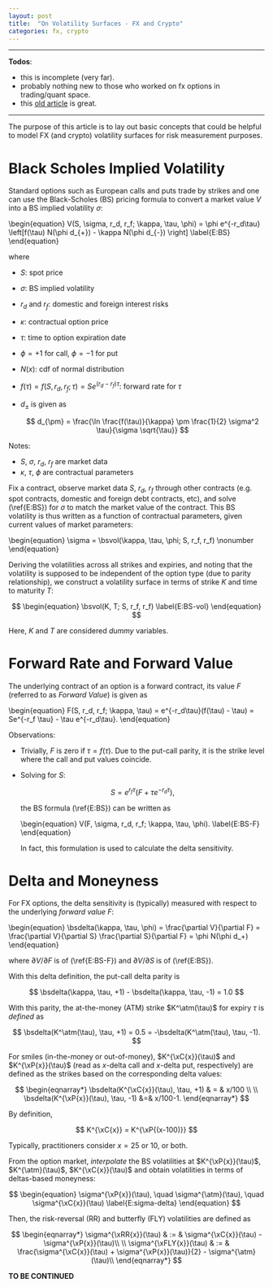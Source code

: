 ```yaml
---
layout: post
title:  "On Volatility Surfaces - FX and Crypto"
categories: fx, crypto
---
```


<div style="display:none">
$
\newcommand\bsvol{\sigma^{\mathrm{BS}}}
\newcommand\bsdelta{\delta^{\mathrm{BS}}}
\newcommand\bsvega{\nu^{\mathrm{BS}}}
\newcommand\bsrho{\rho^{\mathrm{BS}}}
\newcommand\atm{\mathrm{ATM}}
\newcommand\xC[1]{#1\mathrm{C}}
\newcommand\xP[1]{#1\mathrm{P}}
\newcommand\xRR[1]{#1\mathrm{RR}}
\newcommand\xFLY[1]{#1\mathrm{FLY}}
$
</div>

<hr/>

**Todos**:
* this is incomplete (very far).
* probably nothing new to those who worked on fx options in trading/quant space. 
* this [old article](https://core.ac.uk/download/pdf/6671945.pdf) is great.

<hr/>

The purpose of this article is to lay out basic concepts that could be helpful to model FX (and crypto) volatility surfaces for risk measurement purposes. 


# Black Scholes Implied Volatility 
Standard options such as European calls and puts trade by strikes and one can use the Black-Scholes (BS) pricing formula to convert a market value $V$ into a BS implied volatility $\sigma$:

\begin{equation}
V(S, \sigma, r_d, r_f; \kappa, \tau,  \phi) = 
\phi e^{-r_d\tau} \left[f(\tau) N(\phi d_{+}) - \kappa N(\phi d_{-}) \right]
\label{E:BS}
\end{equation}

where 
* $S$: spot price
* $\sigma$: BS implied volatility
* $r_d$ and $r_f$: domestic and foreign interest risks
* $\kappa$: contractual option price
* $\tau$: time to option expiration date
* $\phi = +1$ for call, $\phi=-1$ for put
* $N(x)$: cdf of normal distribution
* $f(\tau) = f(S, r_d, r_f; \tau) = Se^{(r_d-r_f)\tau}$: forward rate for $\tau$
* $d_{\pm}$ is given as

  $$ d_{\pm} = \frac{\ln \frac{f(\tau)}{\kappa} \pm \frac{1}{2} \sigma^2 \tau}{\sigma \sqrt{\tau}} $$

Notes:
* $S$, $\sigma$, $r_d$, $r_f$ are market data
* $\kappa$, $\tau$, $\phi$ are contractual parameters

Fix a contract, observe market data $S$, $r_d$, $r_f$ through other contracts (e.g. spot contracts, domestic and foreign debt contracts, etc), and solve (\ref{E:BS}) for $\sigma$ to match the market value of the contract. This BS volatility is thus written as a function of contractual parameters, given current values of market parameters:

\begin{equation}
\sigma = \bsvol(\kappa, \tau, \phi; S, r_f, r_f)
\nonumber
\end{equation}

Deriving the volatilities across all strikes and expiries, and noting that the volatility is supposed to be independent of the option type (due to parity relationship), we construct a volatility surface in terms of strike $K$ and time to maturity $T$:

$$
\begin{equation}
\bsvol(K, T; S, r_f, r_f)
\label{E:BS-vol}
\end{equation}
$$

Here, $K$ and $T$ are considered *dummy* variables. 


# Forward Rate and Forward Value

The underlying contract of an option is a forward contract, its value $F$ (referred to as *Forward Value*) is given as

\begin{equation}
F(S, r_d, r_f; \kappa, \tau) = e^{-r_d\tau}(f(\tau) - \tau) = 
Se^{-r_f \tau} - \tau e^{-r_d\tau}.
\end{equation}

Observations: 
* Trivially, $F$ is zero if $\tau = f(\tau)$. Due to the put-call parity, it is the strike level where the call and put values coincide. 
* Solving for $S$:

  $$ S = e^{r_f\tau} (F + \tau e^{-r_d \tau}),$$
  
  the BS formula (\ref{E:BS}) can be written as 
  
  \begin{equation}
  V(F, \sigma, r_d, r_f; \kappa, \tau, \phi).
  \label{E:BS-F}  
  \end{equation}
  
  In fact, this formulation is used to calculate the delta sensitivity. 

# Delta and Moneyness

For FX options, the delta sensitivity is (typically) measured with respect to the underlying *forward value* $F$:

\begin{equation}
\bsdelta(\kappa, \tau, \phi) = \frac{\partial V}{\partial F} = \frac{\partial V}{\partial S}
\frac{\partial S}{\partial F} = \phi N(\phi d_+)
\end{equation}

where $\partial V/\partial F$ is of (\ref{E:BS-F}) and $\partial V/\partial S$ is of (\ref{E:BS}). 

With this delta definition, the put-call delta parity is 

$$ \bsdelta(\kappa, \tau, +1) - \bsdelta(\kappa, \tau, -1) = 1.0 $$

With this parity, the at-the-money (ATM) strike $K^\atm(\tau)$ for expiry $\tau$ is *defined* as 

$$ \bsdelta(K^\atm(\tau), \tau, +1) = 0.5 = -\bsdelta(K^\atm(\tau), \tau, -1). $$

For smiles (in-the-money or out-of-money), $K^{\xC{x}}(\tau)$ and $K^{\xP{x}}(\tau)$ (read as $x$-delta call and $x$-delta put, respectively) are defined as the strikes based on the corresponding delta values: 

$$
\begin{eqnarray*}
\bsdelta(K^{\xC{x}}(\tau), \tau, +1) & = & x/100 \\
\\
\bsdelta(K^{\xP{x}}(\tau), \tau, -1) &=& x/100-1.
\end{eqnarray*}
$$

By definition, 

$$
K^{\xC{x}} = K^{\xP{(x-100)}}
$$


Typically, practitioners consider $x = 25$ or $10$, or both. 

From the option market, *interpolate* the BS volatilities at $K^{\xP{x}}(\tau)$, $K^{\atm}(\tau)$, $K^{\xC{x}}(\tau)$ and obtain volatilities in terms of deltas-based moneyness:

$$
\begin{equation}
\sigma^{\xP{x}}(\tau), \quad  \sigma^{\atm}(\tau), \quad \sigma^{\xC{x}}(\tau)
\label{E:sigma-delta}  
\end{equation}
$$

Then, the risk-reversal (RR) and butterfly (FLY) volatilities are defined as

$$
\begin{eqnarray*}
\sigma^{\xRR{x}}(\tau)  & := &  \sigma^{\xC{x}}(\tau) - \sigma^{\xP{x}}(\tau)\\
\\
\sigma^{\xFLY{x}}(\tau)  & := &  \frac{\sigma^{\xC{x}}(\tau) + \sigma^{\xP{x}}(\tau)}{2} - \sigma^{\atm}(\tau)\\
\end{eqnarray*}
$$



**TO BE CONTINUED**